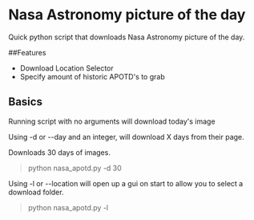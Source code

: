 # Nasa Astronomy picture of the day
Quick python script that downloads Nasa Astronomy picture of the day. 

##Features
* Download Location Selector
* Specify amount of historic APOTD's to grab


## Basics
Running script with no arguments will download today's image

Using -d or --day and an integer, will download X days from their page. 

Downloads 30 days of images.
>python nasa_apotd.py -d 30

Using -l or --location will open up a gui on start to allow you to select a download folder.
>python nasa_apotd.py -l

